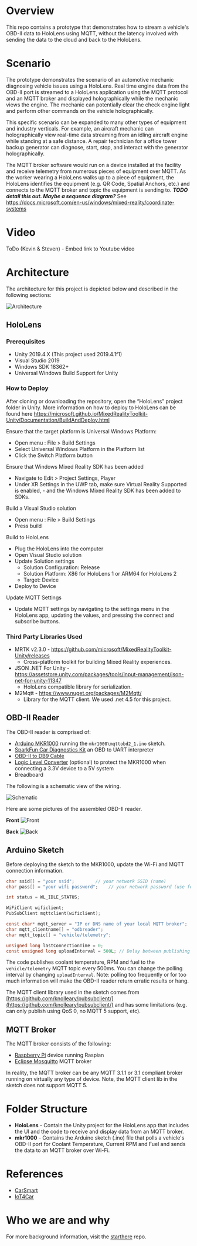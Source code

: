 # Overview
This repo contains a prototype that demonstrates how to stream a vehicle's OBD-II data to HoloLens using MQTT, without the latency involved with sending the data to the cloud and back to the HoloLens.

# Scenario
The prototype demonstrates the scenario of an automotive mechanic diagnosing vehicle issues using a HoloLens. Real time engine data from the OBD-II port is streamed to a HoloLens application using the MQTT protocol and an MQTT broker and displayed holographically while the mechanic views the engine. The mechanic can potentially clear the check engine light and perform other commands on the vehicle holographically.

This specific scenario can be expanded to many other types of equipment and industry verticals. For example, an aircraft mechanic can holographically view real-time data streaming from an idling aircraft engine while standing at a safe distance. A repair technician for a office tower backup generator can diagnose, start, stop, and interact with the generator holographically. 

The MQTT broker software would run on a device installed at the facility and receive telemetry from numerous pieces of equipment over MQTT. As the worker wearing a HoloLens walks up to a piece of equipment, the HoloLens identifies the equipment (e.g. QR Code, Spatial Anchors, etc.) and connects to the MQTT broker and topic the equipment is sending to. ***TODO detail this out. Maybe a sequence diagram?*** See https://docs.microsoft.com/en-us/windows/mixed-reality/coordinate-systems

# Video

ToDo (Kevin & Steven) - Embed link to Youtube video

# Architecture

The architecture for this project is depicted below and described in the following sections:

![Architecture](/media/overview.png "Architecture")

## HoloLens

### Prerequisites

- Unity 2019.4.X (This project used 2019.4.1f1)
- Visual Studio 2019
- Windows SDK 18362+
- Universal Windows Build Support for Unity

### How to Deploy

After cloning or downloading the repository, open the “HoloLens” project folder in Unity. More information on how to deploy to HoloLens can be found here https://microsoft.github.io/MixedRealityToolkit-Unity/Documentation/BuildAndDeploy.html

Ensure that the target platform is Universal Windows Platform:

- Open menu : File > Build Settings
- Select Universal Windows Platform in the Platform list
- Click the Switch Platform button

Ensure that Windows Mixed Reality SDK has been added
- Navigate to Edit > Project Settings, Player
- Under XR Settings in the UWP tab, make sure Virtual Reality Supported is enabled, - and the Windows Mixed Reality SDK has been added to SDKs.

Build a Visual Studio solution
- Open menu : File > Build Settings
- Press build

Build to HoloLens
- Plug the HoloLens into the computer
- Open Visual Studio solution
- Update Solution settings
    - Solution Configuration: Release
    - Solution Platform: X86 for HoloLens 1 or ARM64 for HoloLens 2
    - Target: Device
- Deploy to Device

Update MQTT Settings
- Update MQTT settings by navigating to the settings menu in the HoloLens app, updating the values, and pressing the connect and subscribe buttons.

### Third Party Libraries Used
- MRTK v2.3.0 - https://github.com/microsoft/MixedRealityToolkit-Unity/releases
    - Cross-platform toolkit for building Mixed Reality experiences.
- JSON .NET For Unity - https://assetstore.unity.com/packages/tools/input-management/json-net-for-unity-11347
    - HoloLens compatible library for serialization.
- M2Mqtt - https://www.nuget.org/packages/M2Mqtt/ 
    - Library for the MQTT client. We used .net 4.5 for this project.


## OBD-II Reader

The OBD-II reader is comprised of:

- [Arduino MKR1000](https://www.sparkfun.com/products/14394) running the ```mkr1000\mqttobd2_1.ino``` sketch.
- [SparkFun Car Diagnostics Kit](https://www.sparkfun.com/products/10769) an OBD to UART interpreter
- [OBD-II to DB9 Cable](https://www.sparkfun.com/products/10087)
- [Logic Level Converter](https://www.sparkfun.com/products/12009) (optional) to protect the MKR1000 when connecting a 3.3V device to a 5V system
- Breadboard

The following is a schematic view of the wiring.

![Schematic](/media/mkr1000_OBD.png "Schematic")

Here are some pictures of the assembled OBD-II reader.

**Front**
![Front](/media/obdfront.jpg "Front")

**Back**
![Back](/media/obdback.jpg "Back")

## Arduino Sketch

Before deploying the sketch to the MKR1000, update the Wi-Fi and MQTT connection information.

```C
char ssid[] = "your ssid";        // your network SSID (name)
char pass[] = "your wifi password";    // your network password (use for WPA, or use as key for WEP)

int status = WL_IDLE_STATUS;

WiFiClient wificlient;
PubSubClient mqttclient(wificlient);

const char* mqtt_server = "IP or DNS name of your local MQTT broker";
char mqtt_clientname[] = "odbreader";
char mqtt_topic[] = "vehicle/telemetry";

unsigned long lastConnectionTime = 0;
const unsigned long uploadInterval = 500L; // Delay between publishing
```

The code publishes coolant temperature, RPM and fuel to the ```vehicle/telemetry``` MQTT topic every 500ms. You can change the polling interval by changing ```uploadInterval```. Note: polling too frequently or for too much information will make the OBD-II reader return erratic results or hang.

The MQTT client library used in the sketch comes from [https://github.com/knolleary/pubsubclient/](https://github.com/knolleary/pubsubclient/) and has some limitations (e.g. can only publish using QoS 0, no MQTT 5 support, etc).

## MQTT Broker

The MQTT broker consists of the following:

- [Raspberry Pi](https://www.raspberrypi.org/) device running Raspian
- [Eclipse Mosquitto](https://mosquitto.org/) MQTT broker

In reality, the MQTT broker can be any MQTT 3.1.1 or 3.1 compliant broker running on virtually any type of device. Note, the MQTT client lib in the sketch does not support MQTT 5.

# Folder Structure

- **HoloLens** - Contain the Unity project for the HoloLens app that includes the UI and the code to receive and display data from an MQTT broker.
- **mkr1000** - Contains the Arduino sketch (.ino) file that polls a vehicle's OBD-II port for Coolant Temperature, Current RPM and Fuel and sends the data to an MQTT broker over Wi-Fi.

# References

- [CarSmart](https://www.hackster.io/pilgrimbill/carsmart-88164a)
- [IoT4Car](https://www.hackster.io/frankzhao/iot4car-1b07f1)

# Who we are and why

For more background information, visit the [starthere](https://github.com/mixedrealityiot/starthere/blob/master/README.md) repo.

